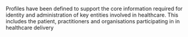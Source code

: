 Profiles have been defined to support the core information required for identity and administration of key entities involved in healthcare.
This includes the patient, practitioners and organisations participating in in healthcare delivery
